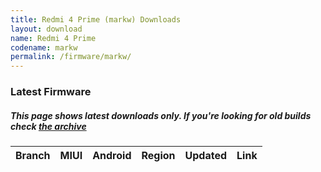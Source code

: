 ```yaml
---
title: Redmi 4 Prime (markw) Downloads
layout: download
name: Redmi 4 Prime
codename: markw
permalink: /firmware/markw/
---
```


### Latest Firmware
##### This page shows latest downloads only. If you're looking for old builds check [the archive](/archive/firmware/markw/)


<div class="table-responsive-md" id="table-wrapper">
<table id="firmware" class="compact table table-striped table-hover table-sm">
    <thead class="thead-dark">
        <tr>
            <th>Branch</th>
            <th>MIUI</th>
            <th>Android</th>
            <th>Region</th>
            <th>Updated</th>
            <th>Link</th>
        </tr>
    </thead>
    <script>loadFirmwareDownloads('markw', 'latest')</script>
</table>
</div>
